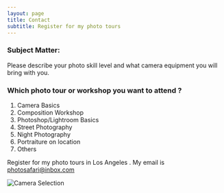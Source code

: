 ```yaml
---
layout: page
title: Contact
subtitle: Register for my photo tours
---
```


### Subject Matter: 
Please describe your photo skill level and what camera equipment you will bring with you.

### Which photo tour or workshop you want to attend ?

1. Camera Basics
2. Composition Workshop
3. Photoshop/Lightroom Basics
4. Street Photography
5. Night Photography
6. Portraiture on location
7. Others

Register for my photo tours in Los Angeles . My email is photosafari@inbox.com

![Camera Selection](https://usaphotosafaris.com/wp-content/uploads/2020/01/Canon-VS-Sony-VS-Nikon-camera-selection.jpg)
